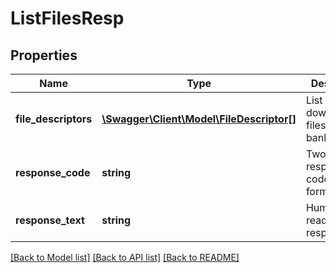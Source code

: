 # ListFilesResp

## Properties
Name | Type | Description | Notes
------------ | ------------- | ------------- | -------------
**file_descriptors** | [**\Swagger\Client\Model\FileDescriptor[]**](FileDescriptor.md) | List of downloadable files from bank | 
**response_code** | **string** | Two digit response code in string format | 
**response_text** | **string** | Human readable response text | 

[[Back to Model list]](../README.md#documentation-for-models) [[Back to API list]](../README.md#documentation-for-api-endpoints) [[Back to README]](../README.md)


